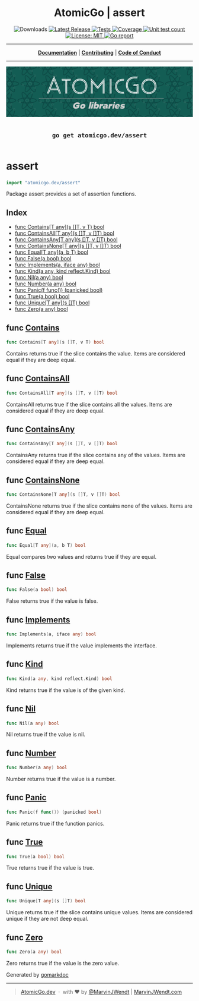 <h1 align="center">AtomicGo | assert</h1>

<p align="center">
<img src="https://img.shields.io/endpoint?url=https://atomicgo.dev/api/shields/assert&style=flat-square" alt="Downloads">

<a href="https://github.com/atomicgo/assert/releases">
<img src="https://img.shields.io/github/v/release/atomicgo/assert?style=flat-square" alt="Latest Release">
</a>

<a href="https://codecov.io/gh/atomicgo/assert" target="_blank">
<img src="https://img.shields.io/github/workflow/status/atomicgo/assert/Go?label=tests&style=flat-square" alt="Tests">
</a>

<a href="https://codecov.io/gh/atomicgo/assert" target="_blank">
<img src="https://img.shields.io/codecov/c/gh/atomicgo/assert?color=magenta&logo=codecov&style=flat-square" alt="Coverage">
</a>

<a href="https://codecov.io/gh/atomicgo/assert">
<!-- unittestcount:start --><img src="https://img.shields.io/badge/Unit_Tests-129-magenta?style=flat-square" alt="Unit test count"><!-- unittestcount:end -->
</a>

<a href="https://opensource.org/licenses/MIT" target="_blank">
<img src="https://img.shields.io/badge/License-MIT-yellow.svg?style=flat-square" alt="License: MIT">
</a>
  
<a href="https://goreportcard.com/report/github.com/atomicgo/assert" target="_blank">
<img src="https://goreportcard.com/badge/github.com/atomicgo/assert?style=flat-square" alt="Go report">
</a>   

</p>

---

<p align="center">
<strong><a href="https://pkg.go.dev/atomicgo.dev/assert#section-documentation" target="_blank">Documentation</a></strong>
|
<strong><a href="https://github.com/atomicgo/atomicgo/blob/main/CONTRIBUTING.md" target="_blank">Contributing</a></strong>
|
<strong><a href="https://github.com/atomicgo/atomicgo/blob/main/CODE_OF_CONDUCT.md" target="_blank">Code of Conduct</a></strong>
</p>

---

<p align="center">
  <img src="https://raw.githubusercontent.com/atomicgo/atomicgo/main/assets/header.png" alt="AtomicGo">
</p>

<p align="center">
<table>
<tbody>
</tbody>
</table>
</p>
<h3  align="center"><pre>go get atomicgo.dev/assert</pre></h3>
<p align="center">
<table>
<tbody>
</tbody>
</table>
</p>

<!-- gomarkdoc:embed:start -->

<!-- Code generated by gomarkdoc. DO NOT EDIT -->

# assert

```go
import "atomicgo.dev/assert"
```

Package assert provides a set of assertion functions.

## Index

- [func Contains[T any](s []T, v T) bool](<#func-contains>)
- [func ContainsAll[T any](s []T, v []T) bool](<#func-containsall>)
- [func ContainsAny[T any](s []T, v []T) bool](<#func-containsany>)
- [func ContainsNone[T any](s []T, v []T) bool](<#func-containsnone>)
- [func Equal[T any](a, b T) bool](<#func-equal>)
- [func False(a bool) bool](<#func-false>)
- [func Implements(a, iface any) bool](<#func-implements>)
- [func Kind(a any, kind reflect.Kind) bool](<#func-kind>)
- [func Nil(a any) bool](<#func-nil>)
- [func Number(a any) bool](<#func-number>)
- [func Panic(f func()) (panicked bool)](<#func-panic>)
- [func True(a bool) bool](<#func-true>)
- [func Unique[T any](s []T) bool](<#func-unique>)
- [func Zero(a any) bool](<#func-zero>)


## func [Contains](<https://github.com/atomicgo/assert/blob/main/assert.go#L101>)

```go
func Contains[T any](s []T, v T) bool
```

Contains returns true if the slice contains the value. Items are considered equal if they are deep equal.

## func [ContainsAll](<https://github.com/atomicgo/assert/blob/main/assert.go#L114>)

```go
func ContainsAll[T any](s []T, v []T) bool
```

ContainsAll returns true if the slice contains all the values. Items are considered equal if they are deep equal.

## func [ContainsAny](<https://github.com/atomicgo/assert/blob/main/assert.go#L134>)

```go
func ContainsAny[T any](s []T, v []T) bool
```

ContainsAny returns true if the slice contains any of the values. Items are considered equal if they are deep equal.

## func [ContainsNone](<https://github.com/atomicgo/assert/blob/main/assert.go#L149>)

```go
func ContainsNone[T any](s []T, v []T) bool
```

ContainsNone returns true if the slice contains none of the values. Items are considered equal if they are deep equal.

## func [Equal](<https://github.com/atomicgo/assert/blob/main/assert.go#L6>)

```go
func Equal[T any](a, b T) bool
```

Equal compares two values and returns true if they are equal.

## func [False](<https://github.com/atomicgo/assert/blob/main/assert.go#L50>)

```go
func False(a bool) bool
```

False returns true if the value is false.

## func [Implements](<https://github.com/atomicgo/assert/blob/main/assert.go#L60>)

```go
func Implements(a, iface any) bool
```

Implements returns true if the value implements the interface.

## func [Kind](<https://github.com/atomicgo/assert/blob/main/assert.go#L11>)

```go
func Kind(a any, kind reflect.Kind) bool
```

Kind returns true if the value is of the given kind.

## func [Nil](<https://github.com/atomicgo/assert/blob/main/assert.go#L16>)

```go
func Nil(a any) bool
```

Nil returns true if the value is nil.

## func [Number](<https://github.com/atomicgo/assert/blob/main/assert.go#L30>)

```go
func Number(a any) bool
```

Number returns true if the value is a number.

## func [Panic](<https://github.com/atomicgo/assert/blob/main/assert.go#L74>)

```go
func Panic(f func()) (panicked bool)
```

Panic returns true if the function panics.

## func [True](<https://github.com/atomicgo/assert/blob/main/assert.go#L45>)

```go
func True(a bool) bool
```

True returns true if the value is true.

## func [Unique](<https://github.com/atomicgo/assert/blob/main/assert.go#L86>)

```go
func Unique[T any](s []T) bool
```

Unique returns true if the slice contains unique values. Items are considered unique if they are not deep equal.

## func [Zero](<https://github.com/atomicgo/assert/blob/main/assert.go#L55>)

```go
func Zero(a any) bool
```

Zero returns true if the value is the zero value.



Generated by [gomarkdoc](<https://github.com/princjef/gomarkdoc>)


<!-- gomarkdoc:embed:end -->

---

> [AtomicGo.dev](https://atomicgo.dev) &nbsp;&middot;&nbsp;
> with ❤️ by [@MarvinJWendt](https://github.com/MarvinJWendt) |
> [MarvinJWendt.com](https://marvinjwendt.com)
